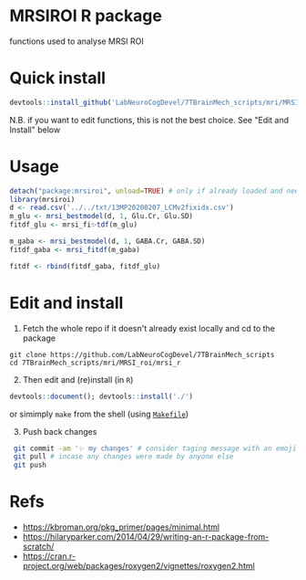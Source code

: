 # MRSIROI R package 
functions used to analyse MRSI ROI 

# Quick install
```R
devtools::install_github('LabNeuroCogDevel/7TBrainMech_scripts/mri/MRSI_roi/mrsi_r')
```

N.B. if you want to edit functions, this is not the best choice. See "Edit and Install"  below

# Usage

```R
detach("package:mrsiroi", unload=TRUE) # only if already loaded and need new changes
library(mrsiroi)
d <- read.csv('../../txt/13MP20200207_LCMv2fixidx.csv')
m_glu <- mrsi_bestmodel(d, 1, Glu.Cr, Glu.SD)
fitdf_glu <- mrsi_fi✨tdf(m_glu)

m_gaba <- mrsi_bestmodel(d, 1, GABA.Cr, GABA.SD)
fitdf_gaba <- mrsi_fitdf(m_gaba)

fitdf <- rbind(fitdf_gaba, fitdf_glu)
```

# Edit and install

  1. Fetch the whole repo if it doesn't already exist locally and cd to the package
   ```base
   git clone https://github.com/LabNeuroCogDevel/7TBrainMech_scripts
   cd 7TBrainMech_scripts/mri/MRSI_roi/mrsi_r
   ```

  2.  Then edit and (re)install (in `R`)
   ```R
   devtools::document(); devtools::install('./')
   ```
   or simimply `make` from the shell (using [`Makefile`](./Makefile))

  3. Push back changes
   ```bash
    git commit -am '✨ my changes' # consider taging message with an emoji: https://gitmoji.carloscuesta.me/
    git pull # incase any changes were made by anyone else
    git push
   ```
  

# Refs
* https://kbroman.org/pkg_primer/pages/minimal.html
* https://hilaryparker.com/2014/04/29/writing-an-r-package-from-scratch/
* https://cran.r-project.org/web/packages/roxygen2/vignettes/roxygen2.html
